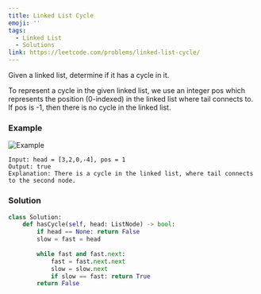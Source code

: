 ```yaml
---
title: Linked List Cycle
emoji: ''
tags:
  - Linked List
  - Solutions
link: https://leetcode.com/problems/linked-list-cycle/
---
```


Given a linked list, determine if it has a cycle in it.

To represent a cycle in the given linked list, we use an integer pos which represents the position (0-indexed) in the linked list where tail connects to. If pos is -1, then there is no cycle in the linked list.

### Example

![Example](https://assets.leetcode.com/uploads/2018/12/07/circularlinkedlist.png)

```
Input: head = [3,2,0,-4], pos = 1
Output: true
Explanation: There is a cycle in the linked list, where tail connects to the second node.
```

### Solution

``` python
class Solution:
    def hasCycle(self, head: ListNode) -> bool:
        if head == None: return False
        slow = fast = head
        
        while fast and fast.next:
            fast = fast.next.next
            slow = slow.next
            if slow == fast: return True
        return False
        
```